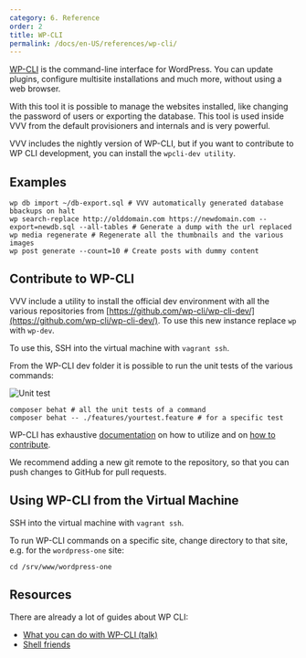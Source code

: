 ```yaml
---
category: 6. Reference
order: 2
title: WP-CLI
permalink: /docs/en-US/references/wp-cli/
---
```


[WP-CLI](https://wp-cli.org/) is the command-line interface for WordPress. You can update plugins, configure multisite installations and much more, without using a web browser. 

With this tool it is possible to manage the websites installed, like changing the password of users or exporting the database. This tool is used inside VVV from the default provisioners and internals and is very powerful.

VVV includes the nightly version of WP-CLI, but if you want to contribute to WP CLI development, you can install the `wpcli-dev utility`.

## Examples

```
wp db import ~/db-export.sql # VVV automatically generated database bbackups on halt
wp search-replace http://olddomain.com https://newdomain.com --export=newdb.sql --all-tables # Generate a dump with the url replaced
wp media regenerate # Regenerate all the thumbnails and the various images
wp post generate --count=10 # Create posts with dummy content
```

## Contribute to WP-CLI

VVV include a utility to install the official dev environment with all the various repositories from [https://github.com/wp-cli/wp-cli-dev/](https://github.com/wp-cli/wp-cli-dev/). To use this new instance replace `wp` with `wp-dev`.

To use this, SSH into the virtual machine with `vagrant ssh`.

From the WP-CLI dev folder it is possible to run the unit tests of the various commands:

![Unit test](https://user-images.githubusercontent.com/403283/66570851-b2c9a480-eb6e-11e9-8b8b-5242f687c07f.png)

```
composer behat # all the unit tests of a command
composer behat -- ./features/yourtest.feature # for a specific test
```

WP-CLI has exhaustive [documentation](https://make.wordpress.org/cli/handbook/) on how to utilize and on [how to contribute](https://make.wordpress.org/cli/handbook/contributing/).

We recommend adding a new git remote to the repository, so that you can push changes to GitHub for pull requests.

## Using WP-CLI from the Virtual Machine 

SSH into the virtual machine with `vagrant ssh`.

To run WP-CLI commands on a specific site, change directory to that site, e.g. for the `wordpress-one` site:

 ```shell
 cd /srv/www/wordpress-one
 ```

## Resources

There are already a lot of guides about WP CLI:

  * [What you can do with WP-CLI (talk)](http://mte90.tech/Talk-WPCLI/)
  * [Shell friends](https://make.wordpress.org/cli/handbook/shell-friends/)
